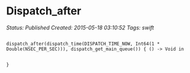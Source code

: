 # Dispatch_after

_Status: Published_
_Created: 2015-05-18 03:10:52_
_Tags: swift_

<code>
dispatch_after(dispatch_time(DISPATCH_TIME_NOW, Int64(1 * Double(NSEC_PER_SEC))), dispatch_get_main_queue()) { () -> Void in
    
}
</code>